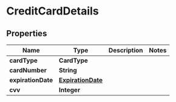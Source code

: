 

# CreditCardDetails


## Properties

| Name | Type | Description | Notes |
|------------ | ------------- | ------------- | -------------|
|**cardType** | **CardType** |  |  |
|**cardNumber** | **String** |  |  |
|**expirationDate** | [**ExpirationDate**](ExpirationDate.md) |  |  |
|**cvv** | **Integer** |  |  |



